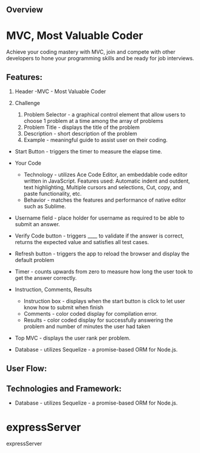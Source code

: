 ## Overview

# MVC, Most Valuable Coder

Achieve your coding mastery with MVC, join and compete with other developers to hone your programming skills and be ready for job interviews.

##  Features:

1. Header -MVC - Most Valuable Coder

1. Challenge
	1. Problem Selector - a graphical control element that allow users to choose 1 problem at a time among the array of problems
	1. Problem Title - displays the title of the problem
	1. Description - short description of the problem
	1. Example - meaningful guide to assist user on their coding.

* Start Button - triggers the timer to measure the elapse time.

* Your Code
	* Technology - utilizes Ace Code Editor, an embeddable code editor written in JavaScript.  Features used: Automatic indent and outdent, text highlighting, Multiple cursors and selections, Cut, copy, and paste functionality, etc.
	* Behavior - matches the features and performance of native editor such as Sublime.

* Username field - place holder for username as required to be able to submit an answer.
* Verify Code button - triggers ____ to validate if the answer is correct, returns the expected value and satisfies all test cases.
* Refresh button - triggers the app to reload the browser and display the default problem
* Timer - counts upwards from zero to measure how long the user took to get the answer correctly.
* Instruction, Comments, Results
	* Instruction box - displays when the start button is click to let user know how to submit when finish
	* Comments - color coded display for compilation error.
	* Results - color coded display for successfully answering the problem and number of minutes the user had taken
* Top MVC - displays the user rank per problem.
* Database - utilizes Sequelize - a promise-based ORM for Node.js.


##  User Flow:


##  Technologies and Framework:
* Database - utilizes Sequelize - a promise-based ORM for Node.js.





















# expressServer
expressServer
